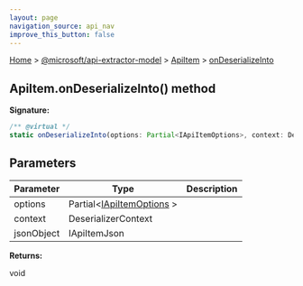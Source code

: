 ```yaml
---
layout: page
navigation_source: api_nav
improve_this_button: false
---
```



[Home](./index.md) &gt; [@microsoft/api-extractor-model](./api-extractor-model.md) &gt; [ApiItem](./api-extractor-model.apiitem.md) &gt; [onDeserializeInto](./api-extractor-model.apiitem.ondeserializeinto.md)

## ApiItem.onDeserializeInto() method


<b>Signature:</b>

```typescript
/** @virtual */
static onDeserializeInto(options: Partial<IApiItemOptions>, context: DeserializerContext, jsonObject: IApiItemJson): void;
```

## Parameters

|  Parameter | Type | Description |
|  --- | --- | --- |
|  options | Partial&lt;[IApiItemOptions](./api-extractor-model.iapiitemoptions.md) &gt; |  |
|  context | DeserializerContext |  |
|  jsonObject | IApiItemJson |  |

<b>Returns:</b>

void
